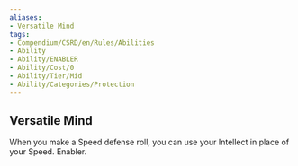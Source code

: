 ```yaml
---
aliases:
- Versatile Mind
tags:
- Compendium/CSRD/en/Rules/Abilities
- Ability
- Ability/ENABLER
- Ability/Cost/0
- Ability/Tier/Mid
- Ability/Categories/Protection
---
```


  
## Versatile Mind  
When you make a Speed defense roll, you can use your Intellect in place of your Speed. Enabler.
